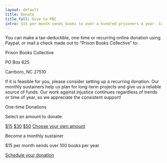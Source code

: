 ```yaml
---
layout: default
title: Donate
title_full: Give to PBC
intro: $15 per month sends books to over a hundred prisoners a year. Consider making a one-time donation or becoming a monthly sustainer.
---
```


<div class="donate-content">
	<div class="copy">
		<p>You can make a tax-deductible, one-time or recurring online donation using Paypal, or mail a check made out to “Prison Books Collective” to:</p>
		<div class="address">
			<p>Prison Books Collective</p>
			<p>PO Box 625</p>
			<p>Carrboro, NC 27510</p>
		</div>
		<p>If it is feasible for you, please consider setting up a recurring donation. Our monthly sustainers help us plan for long-term projects and give us a reliable source of funds. Our work against injustice continues regardless of trends or time of year, so we appreciate the consistent support!</p>
	</div>
	<div class="donate-options">
		<p class="label">One-time Donations</p>
		<p>Select an amount to donate:</p>
		<div class="button-set">
			<a href="#" class="btn-donate">$15</a>
			<a href="#" class="btn-donate">$30</a>
			<a href="#" class="btn-donate">$50</a>
			<a href="#" class="btn-donate choose-own">Choose your own amount</a>
		</div>
		<p class="label">Become a monthly sustainer</p>
		<p>$15 per month sends over 100 books per year.</p>
		<a href="#" class="btn-donate choose-own">Schedule your donation</a>
	</div>
</div>

